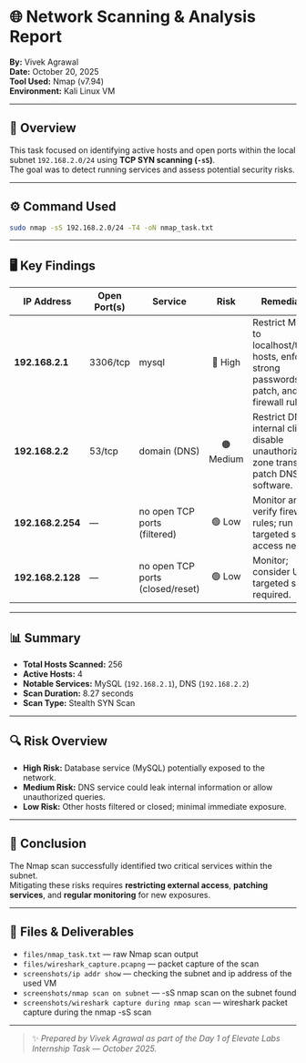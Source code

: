 # 🌐 Network Scanning & Analysis Report  
**By:** Vivek Agrawal  
**Date:** October 20, 2025  
**Tool Used:** Nmap (v7.94)  
**Environment:** Kali Linux VM  

---

## 🧠 Overview
This task focused on identifying active hosts and open ports within the local subnet `192.168.2.0/24` using **TCP SYN scanning (`-sS`)**.  
The goal was to detect running services and assess potential security risks.

---

## ⚙️ Command Used
```bash
sudo nmap -sS 192.168.2.0/24 -T4 -oN nmap_task.txt
```

---

## 🖥️ Key Findings

| IP Address | Open Port(s) | Service | Risk | Remediation |
|-------------|--------------|----------|:----:|-------------|
| **192.168.2.1** | 3306/tcp | mysql | 🔴 High | Restrict MySQL to localhost/trusted hosts, enforce strong passwords, patch, and use firewall rules. |
| **192.168.2.2** | 53/tcp | domain (DNS) | 🟠 Medium | Restrict DNS to internal clients, disable unauthorized zone transfers, patch DNS software. |
| **192.168.2.254** | — | no open TCP ports (filtered) | 🟢 Low | Monitor and verify firewall rules; run targeted scans if access needed. |
| **192.168.2.128** | — | no open TCP ports (closed/reset) | 🟢 Low | Monitor; consider UDP or targeted scans if required. |

---

## 📊 Summary
- **Total Hosts Scanned:** 256  
- **Active Hosts:** 4  
- **Notable Services:** MySQL (`192.168.2.1`), DNS (`192.168.2.2`)  
- **Scan Duration:** 8.27 seconds  
- **Scan Type:** Stealth SYN Scan  

---

## 🔍 Risk Overview
- **High Risk:** Database service (MySQL) potentially exposed to the network.  
- **Medium Risk:** DNS service could leak internal information or allow unauthorized queries.  
- **Low Risk:** Other hosts filtered or closed; minimal immediate exposure.

---

## 🧾 Conclusion
The Nmap scan successfully identified two critical services within the subnet.  
Mitigating these risks requires **restricting external access**, **patching services**, and **regular monitoring** for new exposures.

---

## 📁 Files & Deliverables
- `files/nmap_task.txt` — raw Nmap scan output
- `files/wireshark_capture.pcapng` — packet capture of the scan
- `screenshots/ip addr show` — checking the subnet and ip address of the used VM
- `screenshots/nmap scan on subnet` — -sS nmap scan on the subnet found
- `screenshots/wireshark capture during nmap scan` — wireshark packet capture during the nmap -sS scan       

---

> ✨ *Prepared by Vivek Agrawal as part of the Day 1 of Elevate Labs Internship Task — October 2025.*
